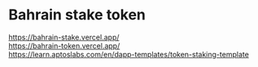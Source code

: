 # Bahrain stake token
https://bahrain-stake.vercel.app/ \
https://bahrain-token.vercel.app/ \
https://learn.aptoslabs.com/en/dapp-templates/token-staking-template
